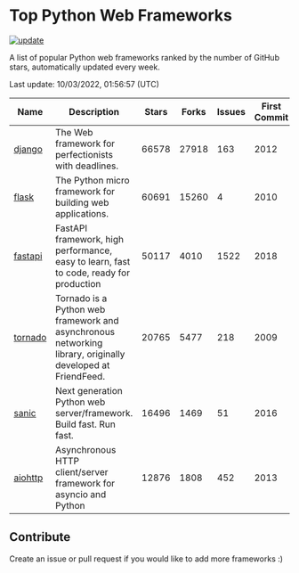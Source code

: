# Top Python Web Frameworks

[![update](https://github.com/sunnysid3up/python-web-frameworks/actions/workflows/update.yml/badge.svg)](https://github.com/sunnysid3up/python-web-frameworks/actions/workflows/update.yml)

A list of popular Python web frameworks ranked by the number of GitHub stars, automatically updated every week.

Last update: 10/03/2022, 01:56:57 (UTC)

| Name          | Description          | Stars                     | Forks          | Issues               | First Commit        | Last Commit         |
|---------------|----------------------|---------------------------|----------------|----------------------|---------------------|---------------------|
| [django](https://github.com/django/django) | The Web framework for perfectionists with deadlines. | 66578 | 27918 | 163 | 2012 | 2022-10-03 |
| [flask](https://github.com/pallets/flask) | The Python micro framework for building web applications. | 60691 | 15260 | 4 | 2010 | 2022-10-03 |
| [fastapi](https://github.com/tiangolo/fastapi) | FastAPI framework, high performance, easy to learn, fast to code, ready for production | 50117 | 4010 | 1522 | 2018 | 2022-10-03 |
| [tornado](https://github.com/tornadoweb/tornado) | Tornado is a Python web framework and asynchronous networking library, originally developed at FriendFeed. | 20765 | 5477 | 218 | 2009 | 2022-10-02 |
| [sanic](https://github.com/sanic-org/sanic) | Next generation Python web server/framework. Build fast. Run fast. | 16496 | 1469 | 51 | 2016 | 2022-10-02 |
| [aiohttp](https://github.com/aio-libs/aiohttp) | Asynchronous HTTP client/server framework for asyncio and Python | 12876 | 1808 | 452 | 2013 | 2022-10-02 |

## Contribute 

Create an issue or pull request if you would like to add more frameworks :)